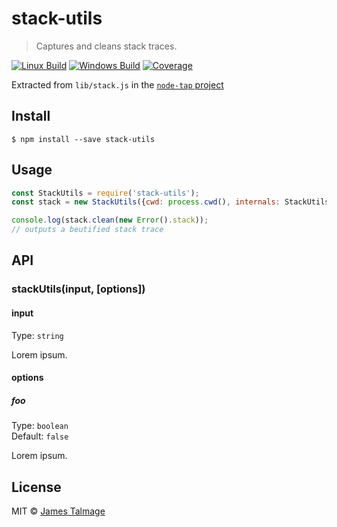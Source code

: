 # stack-utils 

> Captures and cleans stack traces.

[![Linux Build](https://travis-ci.org/jamestalmage/stack-utils.svg?branch=master)](https://travis-ci.org/jamestalmage/stack-utils) [![Windows Build](https://ci.appveyor.com/api/projects/status/6ceryao6d7o7kp86/branch/master?svg=true)](https://ci.appveyor.com/project/jamestalmage/stack-utils/branch/master) [![Coverage](https://coveralls.io/repos/jamestalmage/stack-utils/badge.svg?branch=master&service=github)](https://coveralls.io/github/jamestalmage/stack-utils?branch=master)


Extracted from `lib/stack.js` in the [`node-tap` project](https://github.com/tapjs/node-tap)

## Install

```
$ npm install --save stack-utils
```


## Usage

```js
const StackUtils = require('stack-utils');
const stack = new StackUtils({cwd: process.cwd(), internals: StackUtils.nodeInternals()});

console.log(stack.clean(new Error().stack));
// outputs a beutified stack trace
```


## API

### stackUtils(input, [options])

#### input

Type: `string`

Lorem ipsum.

#### options

##### foo

Type: `boolean`  
Default: `false`

Lorem ipsum.


## License

MIT © [James Talmage](http://github.com/jamestalmage)
